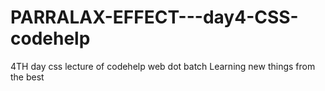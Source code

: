 # PARRALAX-EFFECT---day4-CSS-codehelp
4TH day css lecture of codehelp web dot batch
Learning new things from the best 
